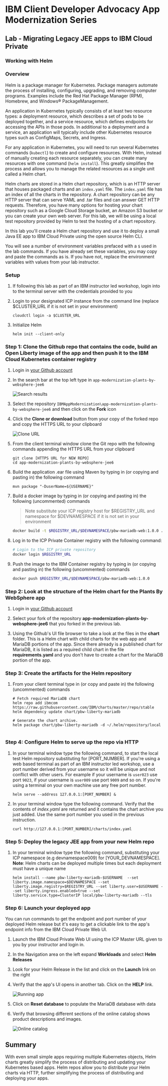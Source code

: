 # IBM Client Developer Advocacy App Modernization Series

## Lab - Migrating Legacy JEE apps to IBM Cloud Private

### Working with Helm

### Overview

Helm is a package manager for Kubernetes. Package managers automate the process of installing, configuring, upgrading, and removing computer programs. Examples include the Red Hat Package Manager (RPM), Homebrew, and Windows® PackageManagement.

An application in Kubernetes typically consists of at least two resource types: a deployment resource, which describes a set of pods to be deployed together, and a service resource, which defines endpoints for accessing the APIs in those pods. In additional to a deployment and a service, an application will typically include other Kubernetes resource types such as ConfigMaps, Secrets, and Ingress.

For any application in Kubernetes, you will need to run several Kubernetes commands (`kubectl`) to create and configure resources. With Helm, instead of manually creating each resource separately, you can create many resources with one command (`helm install`). This greatly simplifies the process and allows you to manage the related resources as a single unit called a Helm chart.

Helm charts are stored in a Helm chart repository, which is an HTTP server that houses packaged charts and an `index.yaml` file. The `index.yaml` file has an index of all the charts in the repository. A chart repository can be any HTTP server that can serve YAML and .tar files and can answer GET HTTP requests. Therefore, you have many options for hosting your chart repository such as a Google Cloud Storage bucket, an Amazon S3 bucket or you can create your own web server. For this lab, we will be using a local test repository provided by Helm to  test the hosting of a chart repository.

In this lab you'll create a Helm chart repository and use it to deploy a small Java EE app to IBM Cloud Private  using the open source Helm CLI. 

You will see a number of environment variables prefaced with a `$` used in the lab commands. If you have already set these variables, you may copy and paste the commands as is. If you have not, replace the environment variables with values from your lab instructor.

### Setup

1.  If following this lab as part of an IBM instructor led workshop, login into to the terminal server with the credentials provided to you

2.  Login to your designated ICP instance from the command line (replace $CLUSTER_URL if it is not set in your environment)
   
    ```
    cloudctl login -a $CLUSTER_URL
    ```
   
3.  Initialize Helm
   
    ```
    helm init --client-only
    ```

### Step 1: Clone the Github repo that contains the code, build an Open Liberty image of the app and then push it to the IBM Cloud Kubernetes container registry

1.  Login in [your Github account](https://github.com)

2.  In the search bar at the top left type in `app-modernization-plants-by-websphere-jee6`

    ![Search results](images/ss0.png)

3.  Select the repository `IBMAppModernization\app-modernization-plants-by-websphere-jee6` and then click on the **Fork** icon

4.  Click the **Clone or download** button from your copy of the forked repo and copy the HTTPS URL to your clipboard

    ![Clone URL](images/ss00.png)

5.  From the client terminal window clone the Git repo  with  the following commands  appending the HTTPS URL from your clipboard

    ```text
    git clone [HTTPS URL for NEW REPO]
    cd app-modernization-plants-by-websphere-jee6
    ```
    
6.  Build the application .ear file using Maven by typing in (or copying and pasting in) the following command

    ```text
    mvn package "-DuserName=${USERNAME}"
    ```

7.  Build a docker image  by typing in (or copying and pasting in) the following (uncommented) commands

    > Note substitute your ICP registry host for $REGISTRY_URL and namespace for $DEVNAMESPACE if it is not set in your environment

    ```bash
    docker build -t $REGISTRY_URL/$DEVNAMESPACE/pbw-mariadb-web:1.0.0 .
    ```

8.  Log in to the ICP Private Container registry with the following command:

    ```bash
    # Login to the ICP private repository
    docker login $REGISTRY_URL
    ```

9.  Push the image to the IBM Container registry by typing in (or copying and pasting in) the following (uncommented) commands

    ```bash
    docker push $REGISTRY_URL/$DEVNAMESPACE/pbw-mariadb-web:1.0.0
    ```

### Step 2: Look at the structure of the Helm chart for the Plants By WebSphere app

1.  Login in [your Github account](https://github.com)

2.  Select your fork  of the repository **app-modernization-plants-by-websphere-jee6** that you forked in the previous lab.

3.  Using the Github's UI  file browser to  take a look at the files in the **chart** folder. This is a Helm chart with child charts for the web app and MariaDB  portions of the app. Since there already is a published chart for  MariaDB, it is listed  as a required child chart in the file **requirements.yaml** and you don't have to create a chart for the MariaDB portion of the app.

### Step 3: Create the artifacts for the Helm repository


1.  From your client terminal  type in (or copy and paste in) the following (uncommented) commands

    ```
    # Fetch required MariaDB chart
    helm repo add ibmcom https://raw.githubusercontent.com/IBM/charts/master/repo/stable
    helm dependency update chart/pbw-liberty-mariadb

    # Generate the chart archive.
    helm package chart/pbw-liberty-mariadb -d ~/.helm/repository/local
   
    ```

### Step 4: Configure Helm to serve up the repo via HTTP

1.  In your terminal window type the following command, to start the local test Helm repository substituting for [PORT_NUMBER]. If you're using a web based terminal as part of an IBM instructor led workshop, use a port number derived from your username so it will be unique and not conflict with other users. For example if your username is ``user023`` use port ``9023``, if your username is ``user009`` use port ``9009`` and so on. If you're using a terminal on your own machine use any free port number.

    ```
    helm serve --address 127.0.0.1:[PORT_NUMBER] &
    ```

2.  In your terminal window type the following command. Verify that the contents of *index.yaml* are returned and it contains the chart archive you just added. Use the same port number you used in the previous instruction.

    ```
    curl http://127.0.0.1:[PORT_NUMBER]/charts/index.yaml
    ```

### Step 5: Deploy the legacy JEE app from your new Helm repo

1.  In your terminal window type the following command, substituting  your ICP namespace (e.g devnamespace009) for [YOUR_DEVNAMESPACE].  **Note**: Helm charts can be deployed multiple times but each deployment must have a unique name

    ```
    helm install --name pbw-liberty-mariadb-$USERNAME  --set liberty.image.namespace=$DEVNAMESPACE --set liberty.image.registry=$REGISTRY_URL --set liberty.user=$USERNAME --set liberty.ingress.enabled=true --set liberty.service.type=ClusterIP local/pbw-liberty-mariadb --tls
    ```

### Step 6: Launch your deployed app

You can run commands to get the endpoint and port number of your deployed Helm release but it's easy to get a clickable link to the app's endpoint info from the IBM Cloud Private Web UI.

1.  Launch the IBM Cloud Private Web UI using the ICP Master URL given to you by your instructor and login in.

2.  In the Navigation area on the left expand **Workloads** and select **Helm Releases**

3.  Look for your Helm Release in the list and click on the **Launch** link on the right

4.  Verify that the app's UI opens in another tab. Click on the **HELP** link.

    ![Running app](images/ss4.png)

5.  Click on **Reset database** to populate the MariaDB database with data

6.  Verify that browsing different sections of the online catalog shows product descriptions and images.

    ![Online catalog](images/ss5.png)

## Summary

With even small simple apps requiring multiple Kubernetes objects,  Helm charts greatly simplify the process of distributing and updating your Kubernetes based apps. Helm repos allow you to distribute your Helm charts via HTTP, further simplifying the process of distributing and deploying your apps.

